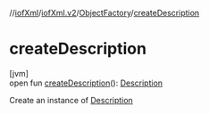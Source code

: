 //[iofXml](../../../index.md)/[iofXml.v2](../index.md)/[ObjectFactory](index.md)/[createDescription](create-description.md)

# createDescription

[jvm]\
open fun [createDescription](create-description.md)(): [Description](../-description/index.md)

Create an instance of [Description](../-description/index.md)
